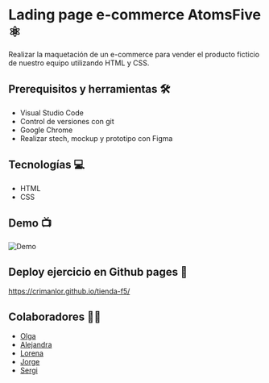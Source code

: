 # Lading page e-commerce AtomsFive ⚛︎

Realizar la maquetación de un e-commerce para vender el producto ficticio de nuestro equipo utilizando HTML y CSS.

## Prerequisitos y herramientas 🛠

- Visual Studio Code
- Control de versiones con git
- Google Chrome
- Realizar stech, mockup y prototipo con Figma

## Tecnologías 💻

- HTML
- CSS

## Demo 📺

![Demo](tiendaf5.gif)

## Deploy ejercicio en Github pages 📱

https://crimanlor.github.io/tienda-f5/

## Colaboradores 🙌🏼

- [Olga](https://github.com/olga-padilla)
- [Alejandra](https://github.com/alulaxp)
- [Lorena](https://github.com/crimanlor)
- [Jorge](https://github.com/J-ordiEs)
- [Sergi](https://github.com/sergiopons)
